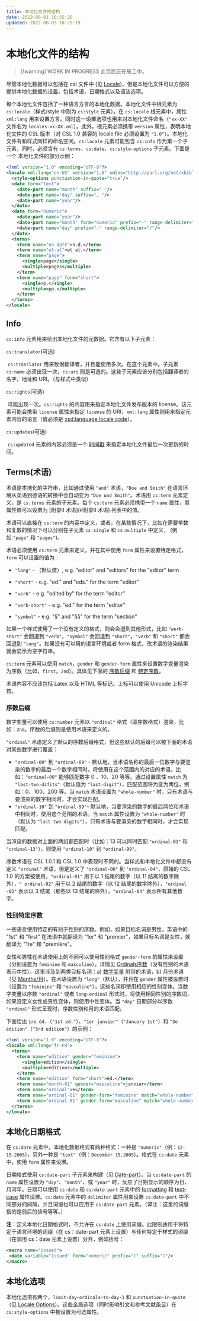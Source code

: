 ```yaml
---
title: 本地化文件的结构
date: 2022-08-01 16:55:26
updated: 2022-08-03 10:25:19
---
```


# 本地化文件的结构

> [!warning] WORK IN PROGRESS
> 此页面正在施工中。

尽管本地化数据可以包括在 csl 文件中 (见 [Locale](#Locale))，但是本地化文件可以方便的提供本地化数据的设置，包括术语，日期格式以及语法选项。

每个本地化文件包括了一种语言方言的本地化数据。本地化文件中根元素为 `cs:locale`（样式/style 中则为 `cs:style` 元素）。在 `cs:locale` 根元素中，属性 `xml:lang` 用来设置方言。同时这一设置选项也用来对本地化文件命名（`"xx-XX"` 文件名为 `locales-xx-XX.xml`）。此外，根元素必须携带 `version` 属性，表明本地化文件的 CSL 版本（对 CSL 1.0 兼容的 locale file 必须设置为 `"1.0"`）。本地化文件有和样式同样的命名空间。`cs:locale` 元素可能包含 `cs:info` 作为第一个子元素，同时，必须含有 `cs:terms`、`cs:date`、`cs:style-options` 子元素。下面是一个 本地化文件的部分示例：

```xml
<?xml version="1.0" encoding="UTF-8"?>
<locale xml:lang="en-US" version="1.0" xmlns="http://purl.org/net/xbiblio/csl">
  <style-options punctuation-in-quote="true"/>
  <date form="text">
    <date-part name="month" suffix=" "/>
    <date-part name="day" suffix=", "/>
    <date-part name="year"/>
  </date>
  <date form="numeric">
    <date-part name="year"/>
    <date-part name="month" form="numeric" prefix="-" range-delimiter="/"/>
    <date-part name="day" prefix="-" range-delimiter="/"/>
  </date>
  <terms>
    <term name="no date">n.d.</term>
    <term name="et-al">et al.</term>
    <term name="page">
      <single>page</single>
      <multiple>pages</multiple>
    </term>
    <term name="page" form="short">
      <single>p.</single>
      <multiple>pp.</multiple>
    </term>
  </terms>
</locale>
```

## Info

`cs:info` 元素用来给出本地化文件的元数据。它含有以下子元素：

`cs:translator`(可选)

​ `cs:translator` 用来致谢翻译者，并且能使用多次。在这个元素中。子元素 `cs:name` 必须出现一次，`cs:uri` 则是可选的。这些子元素应该分别包括翻译者的名字，地址和 URI。（与样式中类似）

`cs:rights`(可选)

​ 可能出现一次。`cs:rights` 的内容用来指定本地化文件发布版本的 license。该元素可能会携带 `license` 属性来指定 `license` 的 URI，`xml:lang` 属性则用来指定元素内容的语言（值必须是 [xsd:language locale code](http://books.xmlschemata.org/relaxng/ch19-77191.html)）。

`cs:updates`(可选)

​ `cs:updated` 元素的内容必须是一个 [时间戳](#时间戳) 来指定本地化文件最后一次更新的时间。

## Terms(术语)

术语是本地化的字符串，比如通过使用 `"and"` 术语，`"Doe and Smith"` 在语言环境从英语到德语的转换中会自动变为 `"Doe und Smith"`。术语用 `cs:term` 元素定义，是 `cs:terms` 元素的子元素。每个 `cs:term` 元素必须携带一个 `name` 属性，其属性值可以设置为 [附录II 术语](#附录II 术语) 列表中的值。

术语可以直接在 `cs:term` 的内容中定义，或者，在某些情况下，比如在需要单数和复数的情况下可以分别在子元素 `cs:single` 和 `cs:multiple` 中定义， (例如:`"page"` 和 `"pages"`)。

术语必须使用 `cs:term` 元素来定义，并在其中使用 `form` 属性来设置特定格式，`form` 可以设置的值为：

- `"long"` - （默认值）, e.g. "editor" and "editors" for the "editor" term

- `"short"` - e.g. "ed." and "eds." for the term "editor"
- `"verb"` - e.g. "edited by" for the term "editor"
- `"verb-short"` - e.g. "ed." for the term "editor"
- `"symbol"` - e.g. "§" and "§§" for the term "section"

如果一个样式使用了一个没有定义的格式，则会会退到其他形式，比如 `"werb-short"` 会回退到 `"verb"`，`"symbol"` 会回退到 `"short"`，`"verb"` 和 `"short"` 都会回退到 `"long"`。如果没有可以用的语言环境或者 form 格式，改术语的渲染结果就会显示为空字符串。

`cs:term` 元素可以使用 `match`，`gender` 和 `gender-form` 属性来设置数字变量渲染为序数（比如，`first`，`2nd`）。具体见下面的 [序数后缀](#序数后缀) 和 [特定序数](#特定序数)。

术语内容不应该包括 Latex 以及 HTML 等标记。上标可以使用 Unicode 上标字符。

### 序数后缀

数字变量可以使用 `cs:number` 元素以 `"ordinal"` 格式（即序数格式）渲染，比如：`2nd`。序数的后缀则是使用术语来定义的。

`"ordinal"` 术语定义了默认的序数后缀格式，但这些默认的后缀可以被下面的术语对某些数字进行覆盖：

- `"ordinal-00"` 到 `"ordinal-09"` - 默认地，当术语名称的最后一位数字与要渲染的数字的最后一个数字相同时，将使用在这个范围内的对应的术语。比如：`"ordinal-00"` 能够匹配数字 0 、10、20 等等。通过设置属性 `match` 为 `"last-two-difits"`（默认值为 `"last-digit"`），匹配范围将为变为两位，例如：0、100、200 等。当 `match` 术语设置为 `"whole-number"` 时，只有术语与要渲染的数字相同时，才会实现匹配。
- `"ordinal-10"` 到 `"ordinal-99"`- 默认地，当要渲染的数字的最后两位和术语中相同时，使用这个范围的术语。当 `match` 属性设置为 `"whole-number"` 时（默认为 `"last-two-digits"`），只有术语与要渲染的数字相同时，才会实现匹配。

当渲染的数据对上面的两组都匹配时（比如：13 可以同时匹配 `"ordinal-03"` 和 `"ordinal-13"`），则使用 `"ordinal-10"` 到 `"ordinal-99"`。

序数术语在 CSL 1.0.1 和 CSL 1.0 中表现时不同的。当样式和本地化文件中都没有定义 `"ordinal"` 术语，但是定义了 `"ordinal-00"` 到 `"ordinal-04"`，原始的 CSL 1.0 的方案被使用，`"ordinal-01"` 用于以 1 结尾的数字（以 11 结尾的数字除外），`" ordinal-02"` 用于以 2 结尾的数字（以 12 结尾的数字除外），`"ordinal -03"` 表示以 3 结尾（那些以 13 结尾的除外），`"ordinal-04"` 表示所有其他数字。

### 性别特定序数

一些语言使用特定的有别于性别的序数。例如，如果目标名词是男性，英语中的 "1st" 和 "first" 在法语中就翻译为 "1er" 和 "premier"，如果目标名词是女性，就翻译为 "1re" 和 "première"。

女性和男性在术语使用上的不同可以使用性别格式 `gender-form` 的属性来设置（分别设置为 `feminine` 和 `masculine`），详情见 [Ordinals序数](#Ordinals/序数)（没有性别的术语表示中性）。这里涉及到两类目标名词：a) [数字变量](#数字变量) 附带的术语，b) 月份术语（见 [Months/月](#Months/月)）。在术语设置为 `"long"`（默认），并且在 `gender` 属性被设置时（设置为 `"feminine"` 和 `"masculine"`），这些名词即使用相应的性别变体。当数字变量以序数 `"ordinal"` 或者 `long-ordinal` 形式时，将使用相同性别的序数词，如果没定义女性或男性变体，则使用中性变体。当 `"day"` 日期部分以序数 `"ordinal"` 形式呈现时，序数性别和月的术语匹配。

下面给出 `1re éd.`（`"1st ed."`）、`"1er janvier"`（`"January 1st"`）和 `"3e édition"`（`"3rd edition"`）的示例：

```xml
<?xml version="1.0" encoding="UTF-8"?>
<locale xml:lang="fr-FR">
  <terms>
    <term name="edition" gender="feminine">
      <single>édition</single>
      <multiple>éditions</multiple>
    </term>
    <term name="edition" form="short">éd.</term>
    <term name="month-01" gender="masculine">janvier</term>
    <term name="ordinal">e</term>
    <term name="ordinal-01" gender-form="feminine" match="whole-number">re</term>
    <term name="ordinal-01" gender-form="masculine" match="whole-number">er</term>
  </terms>
</locale>
```

## 本地化日期格式

在 `cs:date` 元素中，本地化数据格式有两种格式：一种是 `"numeric"`（例：`12-15-2005`），另外一种是 `"text"`（例：`December 15,2005`）。格式在 `cs:date` 元素中，使用 `form` 属性来设置。

日期格式使用 `cs:date-part` 子元素来构建（见 [Date-part](https://docs.citationstyles.org/en/stable/specification.html#date-part)）。当 `cs:date-part` 的 `name` 属性设置为 `"day"`、`"month"`、或 `"year"` 时，反应了日期显示的顺序为日、月河年。日期可以使用 `cs:date` 和 `cs:date-part` 元素中的 [formatting](https://docs.citationstyles.org/en/stable/specification.html#formatting) 和 [text-case](https://docs.citationstyles.org/en/stable/specification.html#text-case) 属性设置。`cs:date` 元素中的 `delimiter` 属性用来设置 `cs:date-part` 中不同部分的间隔，并且词缀也可以应用于 `cs:date-part` 元素。（译注：这里的词缀指的是前后的括号等等。）

**注**：定义本地化日期格式时，不允许在 `cs:date` 上使用词缀。此限制适用于将特定于语言环境的词缀（在 cs：date-part 元素上设置）与任何特定于样式的词缀（在调用 cs：date 元素上设置）分开，例如括号：

```xml
<macro name="issued">
 <date variable="issued" form="numeric" prefix="(" suffix=")"/>
</macro>
```

## 本地化选项

本地化选项有两个，`limit-day-ordinals-to-day-1` 和 `punctuation-in-quote` （见 [Locale Options](https://docs.citationstyles.org/en/stable/specification.html#locale-options)）。这些全局选项（同时影响引文和参考文献条目）在 `cs:style-options` 中被设置为可选属性。
